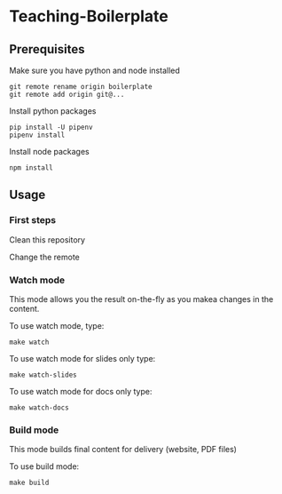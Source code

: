 # Teaching-Boilerplate

## Prerequisites

Make sure you have python and node installed

    git remote rename origin boilerplate
    git remote add origin git@...


Install python packages

    pip install -U pipenv
    pipenv install

Install node packages

    npm install


## Usage

### First steps

Clean this repository

Change the remote


### Watch mode

This mode allows you the result on-the-fly as you makea changes in the content.

To use watch mode, type:

    make watch

To use watch mode for slides only type:

    make watch-slides

To use watch mode for docs only type:

    make watch-docs


### Build mode

This mode builds final content for delivery (website, PDF files)

To use build mode:

    make build
